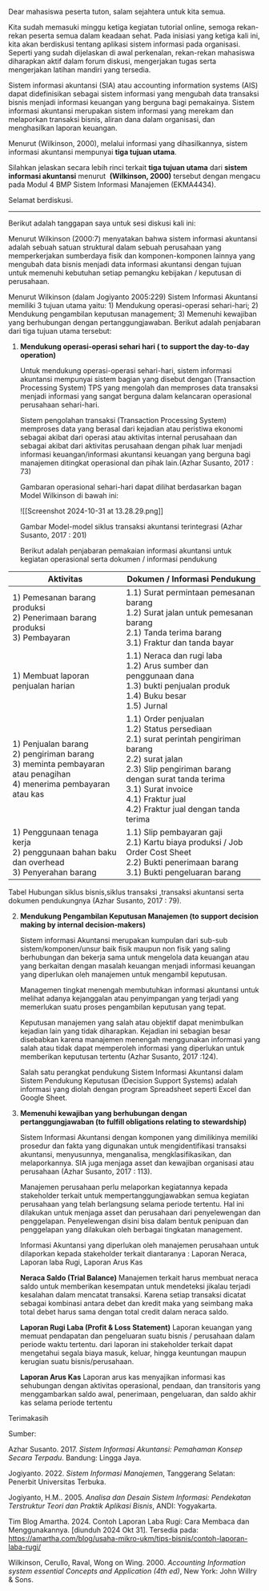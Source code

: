 
Dear mahasiswa peserta tuton, salam sejahtera untuk kita semua.

Kita sudah memasuki minggu ketiga kegiatan tutorial online, semoga rekan-rekan peserta semua dalam keadaan sehat. Pada inisiasi yang ketiga kali ini, kita akan berdiskusi tentang aplikasi sistem informasi pada organisasi. Seperti yang sudah dijelaskan di awal perkenalan, rekan-rekan mahasiswa diharapkan aktif dalam forum diskusi, mengerjakan tugas serta mengerjakan latihan mandiri yang tersedia.

Sistem informasi akuntansi (SIA) atau accounting information systems (AIS) dapat didefinisikan sebagai sistem informasi yang mengubah data transaksi bisnis menjadi informasi keuangan yang berguna bagi pemakainya. Sistem informasi akuntansi merupakan sistem informasi yang merekam dan melaporkan transaksi bisnis, aliran dana dalam organisasi, dan menghasilkan laporan keuangan.

Menurut (Wilkinson, 2000), melalui informasi yang dihasilkannya, sistem informasi akuntansi mempunyai **tiga tujuan utama**.

Silahkan jelaskan secara lebih rinci terkait **tiga tujuan utama** dari **sistem informasi akuntansi** menurut  **(Wilkinson, 2000)** tersebut dengan mengacu pada Modul 4 BMP Sistem Informasi Manajemen (EKMA4434).

Selamat berdiskusi.


---

Berikut adalah tanggapan saya untuk sesi diskusi kali ini:

Menurut Wilkinson (2000:7) menyatakan bahwa sistem informasi akuntansi adalah sebuah satuan struktural dalam sebuah perusahaan yang memperkerjakan sumberdaya fisik dan komponen-komponen lainnya yang mengubah data bisnis menjadi data informasi akuntansi dengan tujuan untuk memenuhi kebutuhan setiap pemangku kebijakan / keputusan di perusahaan.

Menurut Wilkinson (dalam Jogiyanto 2005:229) Sistem Informasi Akuntansi memiliki 3 tujuan utama yaitu: 1) Mendukung operasi-operasi sehari-hari; 2) Mendukung pengambilan keputusan management; 3) Memenuhi kewajiban yang berhubungan dengan pertanggungjawaban. Berikut adalah penjabaran dari tiga tujuan utama tersebut:

1) **Mendukung operasi-operasi sehari hari ( to support the day-to-day operation)**
   
   Untuk mendukung operasi-operasi sehari-hari, sistem informasi akuntansi mempunyai sistem bagian yang disebut dengan (Transaction Processing System) TPS yang mengolah dan memproses data transaksi menjadi informasi yang sangat berguna dalam kelancaran operasional perusahaan sehari-hari.
   
   Sistem pengolahan transaksi (Transaction Processing System)  memproses data yang berasal dari kejadian atau peristiwa ekonomi sebagai akibat dari operasi atau aktivitas internal perusahaan dan sebagai akibat dari aktivitas perusahaan dengan pihak luar menjadi informasi keuangan/informasi akuntansi keuangan yang berguna bagi manajemen ditingkat operasional dan pihak lain.(Azhar Susanto, 2017 : 73)
   
   Gambaran operasional sehari-hari dapat dilihat berdasarkan bagan Model Wilkinson di bawah ini:
   
   ![[Screenshot 2024-10-31 at 13.28.29.png]]
   
   Gambar Model-model siklus transaksi akuntansi terintegrasi (Azhar Susanto, 2017 : 201)
   
   Berikut adalah penjabaran pemakaian informasi akuntansi untuk kegiatan operasional serta dokumen / informasi pendukung 

| Aktivitas                                                                                                              | Dokumen / Informasi Pendukung                                                                                                                                                                                                                            |
| ---------------------------------------------------------------------------------------------------------------------- | -------------------------------------------------------------------------------------------------------------------------------------------------------------------------------------------------------------------------------------------------------- |
| 1) Pemesanan barang produksi<br>2) Penerimaan barang produksi<br>3) Pembayaran                                         | 1.1) Surat permintaan pemesanan barang<br>1.2) Surat jalan untuk pemesanan barang<br>2.1) Tanda terima barang<br>3.1) Fraktur dan tanda bayar                                                                                                            |
| 1) Membuat laporan penjualan harian                                                                                    | 1.1) Neraca dan rugi laba<br>1.2) Arus sumber dan penggunaan dana<br>1.3) bukti penjualan produk<br>1.4) Buku besar<br>1.5) Jurnal                                                                                                                       |
| 1) Penjualan barang<br>2) pengiriman barang<br>3) meminta pembayaran atau penagihan<br>4) menerima pembayaran atau kas | 1.1) Order penjualan<br>1.2) Status persediaan<br>2.1) surat perintah pengiriman barang<br>2.2) surat jalan<br>2.3) Slip pengiriman barang dengan surat tanda terima<br>3.1) Surat invoice<br>4.1) Fraktur jual<br>4.2) Fraktur jual dengan tanda terima |
| 1) Penggunaan tenaga kerja<br>2) penggunaan bahan baku dan overhead<br>3) Penyerahan barang                            | 1.1) Slip pembayaran gaji<br>2.1) Kartu biaya produksi / Job Order Cost Sheet<br>2.2) Bukti penerimaan barang<br>3.1) Bukti pengeluaran barang                                                                                                           |
Tabel Hubungan siklus bisnis,siklus transaksi ,transaksi akuntansi serta dokumen pendukungnya (Azhar Susanto, 2017 : 79).


2. **Mendukung Pengambilan Keputusan Manajemen (to support decision making by internal decision-makers)**
   
   Sistem informasi Akuntansi merupakan kumpulan dari sub-sub sistem/komponen/unsur baik fisik maupun non fisik yang saling berhubungan dan bekerja sama untuk mengelola data keuangan atau yang berkaitan dengan masalah keuangan menjadi informasi keuangan yang diperlukan oleh manajemen untuk mengambil keputusan.
   
   Managemen tingkat menengah membutuhkan informasi akuntansi untuk melihat adanya kejanggalan atau penyimpangan yang terjadi yang memerlukan suatu proses pengambilan keputusan yang tepat.
   
   Keputusan manajemen yang salah atau objektif dapat menimbulkan kejadian lain yang tidak diharapkan. Kejadian ini sebagian besar disebabkan karena manajemen menengah menggunakan informasi yang salah atau tidak dapat memperoleh informasi yang diperlukan untuk memberikan keputusan tertentu (Azhar Susanto, 2017 :124).
   
   Salah satu perangkat pendukung Sistem Informasi Akuntansi dalam Sistem Pendukung Keputusan (Decision Support Systems) adalah informasi yang diolah dengan program Spreadsheet seperti Excel dan Google Sheet.


3. **Memenuhi kewajiban yang berhubungan dengan pertanggungjawaban (to fulfill obligations relating to stewardship)**
   
   Sistem Informasi Akuntansi dengan komponen yang dimilikinya memiliki prosedur dan fakta yang digunakan untuk mengidentifikasi transaksi akuntansi, menyusunnya, menganalisa, mengklasifikasikan, dan melaporkannya. SIA juga menjaga asset dan kewajiban organisasi atau perusahaan (Azhar Susanto, 2017 : 113).
   
   Manajemen perusahaan perlu melaporkan kegiatannya kepada stakeholder terkait untuk mempertanggungjawabkan semua kegiatan perusahaan yang telah berlangsung selama periode tertentu. Hal ini dilakukan untuk menjaga asset dan perusahaan dari penyelewengan dan penggelapan. Penyelewengan disini bisa dalam bentuk penipuan dan penggelapan yang dilakukan oleh berbagai tingkatan management.
   
   Informasi Akuntansi yang diperlukan oleh manajemen perusahaan untuk dilaporkan kepada stakeholder terkait diantaranya :
   Laporan Neraca, Laporan laba Rugi, Laporan Arus Kas
   
   **Neraca Saldo (Trial Balance)**
   Manajemen terkait harus membuat neraca saldo untuk memberikan kesempatan untuk mendeteksi jikalau terjadi kesalahan dalam mencatat transaksi. Karena setiap transaksi dicatat sebagai kombinasi antara debet dan kredit maka yang seimbang maka total debet harus sama dengan total credit dalam neraca saldo.
   
   **Laporan Rugi Laba (Profit & Loss Statement)**
   Laporan keuangan yang memuat pendapatan dan pengeluaran suatu bisnis / perusahaan dalam periode waktu tertentu. dari laporan ini  stakeholder terkait dapat mengetahui segala biaya masuk, keluar, hingga keuntungan maupun kerugian suatu bisnis/perusahaan.
   
   **Laporan Arus Kas**
   Laporan arus kas menyajikan informasi kas sehubungan dengan aktivitas operasional, pendaan, dan transitoris yang menggambarkan saldo awal, penerimaan, pengeluaran, dan saldo akhir kas selama periode tertentu


Terimakasih


Sumber:

Azhar Susanto. 2017. *Sistem Informasi Akuntansi: Pemahaman Konsep Secara Terpadu*. Bandung: Lingga Jaya.

Jogiyanto. 2022. *Sistem Informasi Manajemen*, Tanggerang Selatan: Penerbit Universitas Terbuka.

Jogiyanto, H.M.. 2005. *Analisa dan Desain Sistem Informasi: Pendekatan Terstruktur Teori dan Praktik Aplikasi Bisnis*, ANDI: Yogyakarta.

Tim Blog Amartha. 2024. Contoh Laporan Laba Rugi: Cara Membaca dan Menggunakannya. [diunduh 2024 Okt 31]. Tersedia pada: https://amartha.com/blog/usaha-mikro-ukm/tips-bisnis/contoh-laporan-laba-rugi/

Wilkinson, Cerullo, Raval, Wong on Wing. 2000. *Accounting Information system essential Concepts and Application (4th ed)*, New York: John Willry & Sons.


